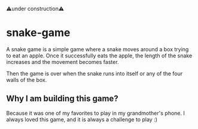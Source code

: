 ⚠️under construction⚠️

# snake-game

A snake game is a simple game where a snake moves around a box trying to eat an apple. Once it successfully eats the apple, the length of the snake increases and the movement becomes faster.

Then the game is over when the snake runs into itself or any of the four walls of the box.


## Why I am building this game?
Because it was one of my favorites to play in my grandmother's phone.
I always loved this game, and it is always a challenge to play :)




